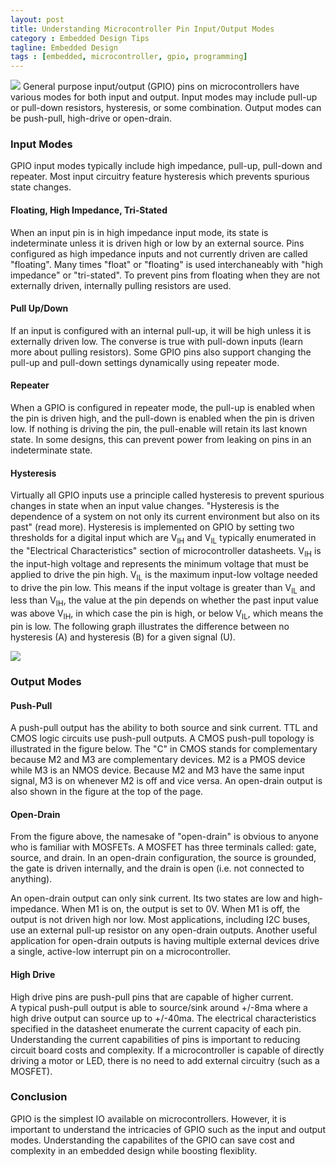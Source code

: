 ```yaml
---
layout: post
title: Understanding Microcontroller Pin Input/Output Modes
category : Embedded Design Tips
tagline: Embedded Design
tags : [embedded, microcontroller, gpio, programming]
---
```

<img class="post_image" src="{{ BASE_PATH }}/images/gpio-output-types.svg" />
General purpose input/output (GPIO) pins on microcontrollers have various modes 
for both input and output. Input modes may include pull-up or pull-down resistors, 
hysteresis, or some combination. Output modes can be push-pull, high-drive or open-drain.

### Input Modes

GPIO input modes typically include high impedance, pull-up, pull-down and 
repeater.  Most input circuitry feature hysteresis which prevents spurious 
state changes.

####  Floating, High Impedance, Tri-Stated

When an input pin is in high impedance input mode, its state is indeterminate 
unless it is driven high or low by an external source.  Pins configured as high 
impedance inputs and not currently driven are called "floating".  Many times 
"float" or "floating" is used interchaneably with "high impedance" or 
"tri-stated".  To prevent pins from floating when they are not externally 
driven, internally pulling resistors are used.

####  Pull Up/Down

If an input is configured with an internal pull-up, it will be high unless it 
is externally driven low.  The converse is true with pull-down inputs (learn more 
about pulling resistors).  Some GPIO pins also support changing the pull-up and 
pull-down settings dynamically using repeater mode.

#### Repeater

When a GPIO is configured in repeater mode, the pull-up is enabled when the pin 
is driven high, and the pull-down is enabled when the pin is driven low.  If 
nothing is driving the pin, the pull-enable will retain its last known 
state.  In some designs, this can prevent power from leaking on pins in an 
indeterminate state.

#### Hysteresis

Virtually all GPIO inputs use a principle called hysteresis to prevent spurious 
changes in state when an input value changes.  "Hysteresis is the dependence of a 
system on not only its current environment but also on its past" (read 
more).  Hysteresis is implemented on GPIO by setting two thresholds for a digital input 
which are V<sub>IH</sub> and V<sub>IL</sub> typically enumerated in the "Electrical Characteristics" 
section of microcontroller datasheets.  V<sub>IH</sub> is the input-high voltage and 
represents the minimum voltage that must be applied to drive the pin 
high.  V<sub>IL</sub> is the maximum input-low voltage needed to drive the pin 
low.  This means if the input voltage is greater than V<sub>IL</sub> and less 
than V<sub>IH</sub>, the value at the pin depends on whether the past input 
value was above V<sub>IH</sub>, in which case the pin is high, or below V<sub>IL</sub>, 
which means the pin is low.  The following graph illustrates the difference 
between no hysteresis (A) and hysteresis (B) for a given signal (U).

<img class="post_image_tall" src="{{ BASE_PATH }}/images/smitt_hysteresis_graph.svg" />

### Output Modes

#### Push-Pull

A push-pull output has the ability to both source and sink current.  TTL 
and CMOS logic circuits use push-pull outputs.  A CMOS push-pull topology 
is illustrated in the figure below.  The "C" in CMOS stands for complementary 
because M2 and M3 are complementary devices.  M2 is a PMOS device while M3 
is an NMOS device.  Because M2 and M3 have the same input signal, M3 is on 
whenever M2 is off and vice versa.  An open-drain output is also shown in the 
figure at the top of the page.

#### Open-Drain

From the figure above, the namesake of "open-drain" is obvious to anyone who 
is familiar with MOSFETs.  A MOSFET has three terminals called:  gate, source, 
and drain.  In an open-drain configuration, the source is grounded, the gate 
is driven internally, and the drain is open (i.e. not connected to anything).

An open-drain output can only sink current.  Its two states are low and 
high-impedance.    When M1 is on, the output is set to 0V.  When M1 is 
off, the output is not driven high nor low.  Most applications, including 
I2C buses, use an external pull-up resistor on any open-drain 
outputs.  Another useful application for open-drain outputs is having multiple 
external devices drive a single, active-low interrupt pin on a microcontroller.

#### High Drive

High drive pins are push-pull pins that are capable of higher current.  
A typical push-pull output is able to source/sink around +/-8ma where a 
high drive output can source up to +/-40ma.  The electrical characteristics 
specified in the datasheet enumerate the current capacity of each 
pin.  Understanding the current capabilities of pins is important to reducing 
circuit board costs and complexity.  If a microcontroller is capable of 
directly driving a motor or LED, there is no need to add external circuitry 
(such as a MOSFET).

### Conclusion

GPIO is the simplest IO available on microcontrollers.  However, it is 
important to understand the intricacies of GPIO such as the input and 
output modes.  Understanding the capabilites of the GPIO can save cost and
complexity in an embedded design while boosting flexiblity.

